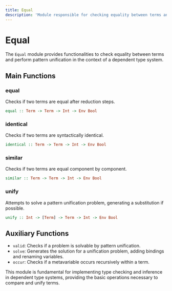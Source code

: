 ```yaml
---
title: Equal
description: 'Module responsible for checking equality between terms and performing pattern unification'
---
```


# Equal

The `Equal` module provides functionalities to check equality between terms and perform pattern unification in the context of a dependent type system.

## Main Functions

### equal

Checks if two terms are equal after reduction steps.

```haskell
equal :: Term -> Term -> Int -> Env Bool
```

### identical

Checks if two terms are syntactically identical.

```haskell
identical :: Term -> Term -> Int -> Env Bool
```

### similar

Checks if two terms are equal component by component.

```haskell
similar :: Term -> Term -> Int -> Env Bool
```

### unify

Attempts to solve a pattern unification problem, generating a substitution if possible.

```haskell
unify :: Int -> [Term] -> Term -> Int -> Env Bool
```

## Auxiliary Functions

- `valid`: Checks if a problem is solvable by pattern unification.
- `solve`: Generates the solution for a unification problem, adding bindings and renaming variables.
- `occur`: Checks if a metavariable occurs recursively within a term.

This module is fundamental for implementing type checking and inference in dependent type systems, providing the basic operations necessary to compare and unify terms.
